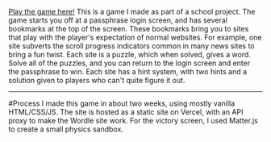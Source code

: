 [Play the game here!](https://phrasegame.shanjiang.ca)
This is a game I made as part of a school project. The game starts you off at a passphrase login screen, and has several bookmarks at the top of the screen. These bookmarks bring you to sites that play with the player's expectation of normal websites. For example, one site subverts the scroll progress indicators common in many news sites to bring a fun twist. Each site is a puzzle, which when solved, gives a word. Solve all of the puzzles, and you can return to the login screen and enter the passphrase to win.
Each site has a hint system, with two hints and a solution given to players who can't quite figure it out.


---
#Process
I made this game in about two weeks, using mostly vanilla HTML/CSS/JS. The site is hosted as a static site on Vercel, with an API proxy to make the Wordle site work. For the victory screen, I used Matter.js to create a small physics sandbox.
